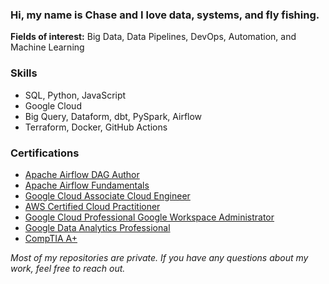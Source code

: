 ### Hi, my name is Chase and I love data, systems, and fly fishing. 

**Fields of interest:** Big Data, Data Pipelines, DevOps, Automation, and Machine Learning

### Skills
- SQL, Python, JavaScript
- Google Cloud
- Big Query, Dataform, dbt, PySpark, Airflow
- Terraform, Docker, GitHub Actions

### Certifications
- [Apache Airflow DAG Author](https://www.credly.com/badges/73130d9f-7397-4f9e-9b71-3ce6b479854c)
- [Apache Airflow Fundamentals](https://www.credential.net/6a4a7377-b710-46f0-996a-4a442f7e9da2#acc.HBOtLxIp)
- [Google Cloud Associate Cloud Engineer](https://www.credential.net/e45d6fa9-c063-4d11-9696-7294172ce57f#acc.MqcdvjnB)
- [AWS Certified Cloud Practitioner](https://www.credly.com/badges/1c4c0afa-b196-4f7c-888e-708f8aa84fbe)
- [Google Cloud Professional Google Workspace Administrator](https://www.credential.net/6a4a7377-b710-46f0-996a-4a442f7e9da2#acc.HBOtLxIp)
- [Google Data Analytics Professional](https://www.credly.com/badges/2d9c58b1-be27-45d8-8876-9b2b4215c786)
- [CompTIA A+](https://www.credly.com/badges/ac525705-659e-4196-942f-166397f3fb57)

*Most of my repositories are private. If you have any questions about my work, feel free to reach out.*
